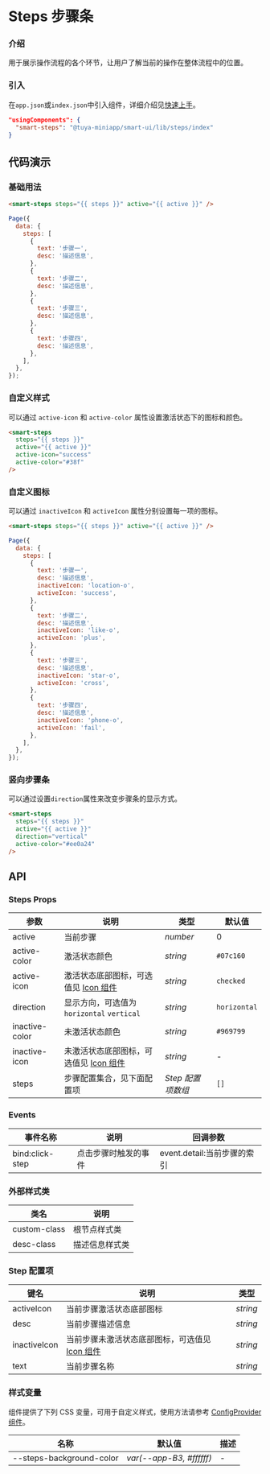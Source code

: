 # Steps 步骤条

### 介绍

用于展示操作流程的各个环节，让用户了解当前的操作在整体流程中的位置。

### 引入

在`app.json`或`index.json`中引入组件，详细介绍见[快速上手](/material/smartui?comId=help-getting-started&appType=miniapp)。

```json
"usingComponents": {
  "smart-steps": "@tuya-miniapp/smart-ui/lib/steps/index"
}
```

## 代码演示

### 基础用法

```html
<smart-steps steps="{{ steps }}" active="{{ active }}" />
```

```javascript
Page({
  data: {
    steps: [
      {
        text: '步骤一',
        desc: '描述信息',
      },
      {
        text: '步骤二',
        desc: '描述信息',
      },
      {
        text: '步骤三',
        desc: '描述信息',
      },
      {
        text: '步骤四',
        desc: '描述信息',
      },
    ],
  },
});
```

### 自定义样式

可以通过 `active-icon` 和 `active-color` 属性设置激活状态下的图标和颜色。

```html
<smart-steps
  steps="{{ steps }}"
  active="{{ active }}"
  active-icon="success"
  active-color="#38f"
/>
```

### 自定义图标

可以通过 `inactiveIcon` 和 `activeIcon` 属性分别设置每一项的图标。

```html
<smart-steps steps="{{ steps }}" active="{{ active }}" />
```

```javascript
Page({
  data: {
    steps: [
      {
        text: '步骤一',
        desc: '描述信息',
        inactiveIcon: 'location-o',
        activeIcon: 'success',
      },
      {
        text: '步骤二',
        desc: '描述信息',
        inactiveIcon: 'like-o',
        activeIcon: 'plus',
      },
      {
        text: '步骤三',
        desc: '描述信息',
        inactiveIcon: 'star-o',
        activeIcon: 'cross',
      },
      {
        text: '步骤四',
        desc: '描述信息',
        inactiveIcon: 'phone-o',
        activeIcon: 'fail',
      },
    ],
  },
});
```

### 竖向步骤条

可以通过设置`direction`属性来改变步骤条的显示方式。

```html
<smart-steps
  steps="{{ steps }}"
  active="{{ active }}"
  direction="vertical"
  active-color="#ee0a24"
/>
```

## API

### Steps Props

| 参数           | 说明                                             | 类型              | 默认值       |
| -------------- | ------------------------------------------------ | ----------------- | ------------ |
| active         | 当前步骤                                         | _number_          | 0            |
| active-color   | 激活状态颜色                                     | _string_          | `#07c160`    |
| active-icon    | 激活状态底部图标，可选值见 [Icon 组件](/material/smartui?comId=icon&appType=miniapp)   | _string_          | `checked`    |
| direction      | 显示方向，可选值为 `horizontal` `vertical`       | _string_          | `horizontal` |
| inactive-color | 未激活状态颜色                                   | _string_          | `#969799`    |
| inactive-icon  | 未激活状态底部图标，可选值见 [Icon 组件](/material/smartui?comId=icon&appType=miniapp) | _string_          | -            |
| steps          | 步骤配置集合，见下面配置项                       | _Step 配置项数组_ | `[]`         |

### Events

| 事件名称        | 说明                 | 回调参数                    |
| --------------- | -------------------- | --------------------------- |
| bind:click-step | 点击步骤时触发的事件 | event.detail:当前步骤的索引 |

### 外部样式类

| 类名         | 说明           |
| ------------ | -------------- |
| custom-class | 根节点样式类   |
| desc-class   | 描述信息样式类 |

### Step 配置项

| 键名         | 说明                                                     | 类型     |
| ------------ | -------------------------------------------------------- | -------- |
| activeIcon   | 当前步骤激活状态底部图标                                 | _string_ |
| desc         | 当前步骤描述信息                                         | _string_ |
| inactiveIcon | 当前步骤未激活状态底部图标，可选值见 [Icon 组件](/material/smartui?comId=icon&appType=miniapp) | _string_ |
| text         | 当前步骤名称                                             | _string_ |

### 样式变量

组件提供了下列 CSS 变量，可用于自定义样式，使用方法请参考 [ConfigProvider 组件](/material/smartui?comId=config-provider&appType=miniapp)。

| 名称                          | 默认值                                 | 描述 |
| ----------------------------- | -------------------------------------- | ---- |
| --steps-background-color | _var(--app-B3, #ffffff)_ | - |